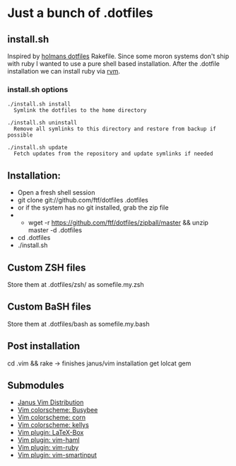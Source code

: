 Just a bunch of .dotfiles
=========================

install.sh
----------

Inspired by [holmans dotfiles](https://github.com/holman/dotfiles)
Rakefile.
Since some moron systems don't ship with ruby I wanted to use a 
pure shell based installation. After the .dotfile installation we 
can install ruby via [rvm](http://rvm.io).

### install.sh options
```
./install.sh install 
  Symlink the dotfiles to the home directory

./install.sh uninstall
  Remove all symlinks to this directory and restore from backup if possible

./install.sh update
  Fetch updates from the repository and update symlinks if needed
```

Installation: 
-------------
- Open a fresh shell session
- git clone git://github.com/ftf/dotfiles .dotfiles
- or if the system has no git installed, grab the zip file 
- - wget -r https://github.com/ftf/dotfiles/zipball/master && unzip master -d .dotfiles
- cd .dotfiles 
- ./install.sh 

Custom ZSH files
----------------
Store them at .dotfiles/zsh/ as somefile.my.zsh

Custom BaSH files
-----------------
Store them at .dotfiles/bash as somefile.my.bash

Post installation
-----------------
cd .vim && rake -> finishes janus/vim installation
get lolcat gem

Submodules
----------
- [Janus Vim Distribution](https://github.com/carlhuda/janus/)
- [Vim colorscheme: Busybee](https://github.com/vim-scripts/BusyBee)
- [Vim colorscheme: corn](https://github.com/vim-scripts/corn)
- [Vim colorscheme: kellys](https://github.com/vim-scripts/kellys)
- [Vim plugin: LaTeX-Box](https://github.com/vim-scripts/LaTeX-Box)
- [Vim plugin: vim-haml](https://github.com/tpope/vim-haml)
- [Vim plugin: vim-ruby](https://github.com/vim-ruby/vim-ruby)
- [Vim plugin: vim-smartinput](https://github.com/kana/vim-smartinput)

